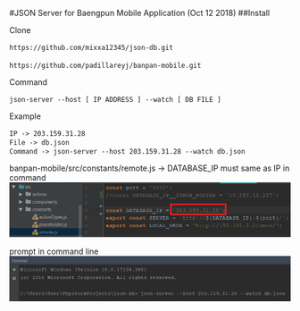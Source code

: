 #JSON Server for Baengpun Mobile Application 
(Oct 12 2018)
##Install

Clone
   
    https://github.com/mixxa12345/json-db.git
    
    https://github.com/padillareyj/banpan-mobile.git

Command

    json-server --host [ IP ADDRESS ] --watch [ DB FILE ]
    
    
Example
    
    IP -> 203.159.31.28
    File -> db.json
    Command -> json-server --host 203.159.31.28 --watch db.json
    
    
    
 banpan-mobile/src/constants/remote.js -> DATABASE_IP must same as IP in command 
![alt text](example/example1.png "ex1")

prompt in command line
![alt text](example/example2.png "ex2")
